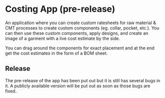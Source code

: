# Costing App (pre-release)
An application where you can create custom ratesheets for raw material & CMT processes to create custom components (eg. collar, pocket, etc.). You can then use these custom components, apply designs, and create an image of a garment with a live cost estimate by the side.

You can drag around the components for exact placement and at the end get the cost estimates in the form of a BOM sheet.

## Release
The pre-release of the app has been put out but it is still has several bugs in it. A publicly available version will be put out as soon as those bugs are fixed. 

